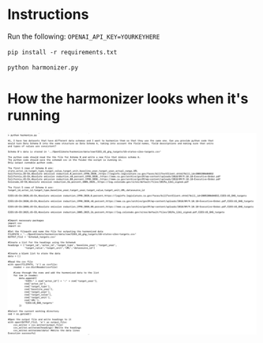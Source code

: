 # Instructions

Run the following:
`OPENAI_API_KEY=YOURKEYHERE`

`pip install -r requirements.txt`

`python harmonizer.py`

# How the harmonizer looks when it's running
![Example image of running the harmonizer code](example.png "Harmonization")
